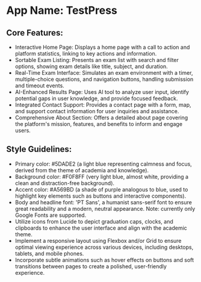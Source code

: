 # **App Name**: TestPress

## Core Features:

- Interactive Home Page: Displays a home page with a call to action and platform statistics, linking to key actions and information.
- Sortable Exam Listing: Presents an exam list with search and filter options, showing exam details like title, subject, and duration.
- Real-Time Exam Interface: Simulates an exam environment with a timer, multiple-choice questions, and navigation buttons, handling submission and timeout events.
- AI-Enhanced Results Page: Uses AI tool to analyze user input, identify potential gaps in user knowledge, and provide focused feedback.
- Integrated Contact Support: Provides a contact page with a form, map, and support contact information for user inquiries and assistance.
- Comprehensive About Section: Offers a detailed about page covering the platform's mission, features, and benefits to inform and engage users.

## Style Guidelines:

- Primary color: #5DADE2 (a light blue representing calmness and focus, derived from the theme of academia and knowledge).
- Background color: #F0F8FF (very light blue, almost white, providing a clean and distraction-free background).
- Accent color: #A569BD (a shade of purple analogous to blue, used to highlight key elements such as buttons and interactive components).
- Body and headline font: 'PT Sans', a humanist sans-serif font to ensure great readability and a modern, neutral appearance. Note: currently only Google Fonts are supported.
- Utilize icons from Lucide to depict graduation caps, clocks, and clipboards to enhance the user interface and align with the academic theme.
- Implement a responsive layout using Flexbox and/or Grid to ensure optimal viewing experience across various devices, including desktops, tablets, and mobile phones.
- Incorporate subtle animations such as hover effects on buttons and soft transitions between pages to create a polished, user-friendly experience.